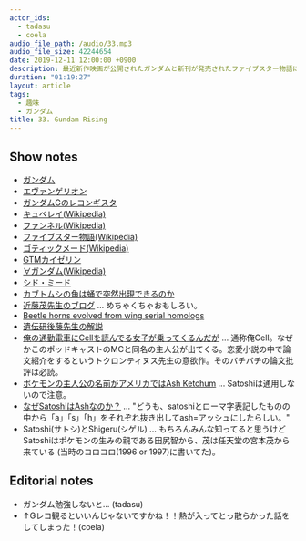 ```yaml
---
actor_ids:
  - tadasu
  - coela
audio_file_path: /audio/33.mp3
audio_file_size: 42244654
date: 2019-12-11 12:00:00 +0900
description: 最近新作映画が公開されたガンダムと新刊が発売されたファイブスター物語について話しました。
duration: "01:19:27"
layout: article
tags: 
  - 趣味
  - ガンダム
title: 33. Gundam Rising
---
```


## Show notes
- [ガンダム](https://www.gundam.info/)
- [エヴァンゲリオン](https://www.evangelion.co.jp/)
- [ガンダムGのレコンギスタ](http://www.g-reco.net/)
- [キュベレイ(Wikipedia)](https://ja.wikipedia.org/wiki/%E3%82%AD%E3%83%A5%E3%83%99%E3%83%AC%E3%82%A4)
- [ファンネル(Wikipedia)](https://ja.wikipedia.org/wiki/%E3%82%AA%E3%83%BC%E3%83%AB%E3%83%AC%E3%83%B3%E3%82%B8%E6%94%BB%E6%92%83#%E3%83%95%E3%82%A1%E3%83%B3%E3%83%8D%E3%83%AB)
- [ファイブスター物語(Wikipedia)](https://ja.wikipedia.org/wiki/%E3%83%95%E3%82%A1%E3%82%A4%E3%83%96%E3%82%B9%E3%82%BF%E3%83%BC%E7%89%A9%E8%AA%9E)
- [ゴティックメード(Wikipedia)](https://ja.wikipedia.org/wiki/%E3%82%B4%E3%83%86%E3%82%A3%E3%83%83%E3%82%AF%E3%83%A1%E3%83%BC%E3%83%89)
- [GTMカイゼリン](https://www.volks.co.jp/gtm/)
- [∀ガンダム(Wikipedia)](https://ja.wikipedia.org/wiki/%E2%88%80%E3%82%AC%E3%83%B3%E3%83%80%E3%83%A0)
- [シド・ミード](https://ja.wikipedia.org/wiki/%E3%82%B7%E3%83%89%E3%83%BB%E3%83%9F%E3%83%BC%E3%83%89)
- [カブトムシの角は蛹で突然出現できるのか](http://www.nagoya-u.ac.jp/about-nu/public-relations/researchinfo/upload_images/20171027_agr_1.pdf)
- [近藤茂先生のブログ](https://www.fbs-osaka-kondolabo.net/kondo-s-blog) ... めちゃくちゃおもしろい。
- [Beetle horns evolved from wing serial homologs](https://science.sciencemag.org/content/366/6468/10040)
- [遺伝研後藤先生の解説](https://twitter.com/Cyclommatism/status/1203615449440649216)
- [俺の通勤電車にCellを読んでる女子が乗ってくるんだが](https://kakuyomu.jp/works/1177354054892425531) ... 通称俺Cell。なぜかこのポッドキャストのMCと同名の主人公が出てくる。恋愛小説の中で論文紹介をするというトクロンティヌス先生の意欲作。そのバチバチの論文批評は必読。
- [ポケモンの主人公の名前がアメリカではAsh Ketchum](https://bulbapedia.bulbagarden.net/wiki/Ash_Ketchum) ... Satoshiは通用しないので注意。
- [なぜSatoshiはAshなのか？](https://appget.com/c/special/175164/pokemon-72/) ... "どうも、satoshiとローマ字表記したものの中から「a」「s」「h」をそれぞれ抜き出してash=アッシュにしたらしい。"
- Satoshi(サトシ)とShigeru(シゲル) ... もちろんみんな知ってると思うけどSatoshiはポケモンの生みの親である田尻智から、茂は任天堂の宮本茂から来ている (当時のコロコロ(1996 or 1997)に書いてた)。

## Editorial notes
- ガンダム勉強しないと... (tadasu)
- ↑Gレコ観るといいんじゃないですかね！！熱が入ってとっ散らかった話をしてしまった！(coela)
